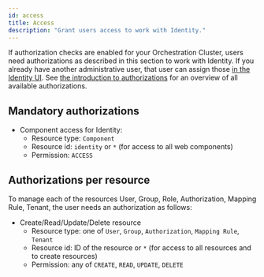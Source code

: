 ```yaml
---
id: access
title: Access
description: "Grant users access to work with Identity."
---
```


If authorization checks are enabled for your Orchestration Cluster, users need authorizations as described in this section to work with Identity. If you already have another administrative user, that user can assign those [in the Identity UI](components/identity/authorization.md#create-an-authorization). See [the introduction to authorizations](components/concepts/access-control/authorizations.md#available-resources) for an overview of all available authorizations.

## Mandatory authorizations

- Component access for Identity:
  - Resource type: `Component`
  - Resource id: `identity` or `*` (for access to all web components)
  - Permission: `ACCESS`

## Authorizations per resource

To manage each of the resources User, Group, Role, Authorization, Mapping Rule, Tenant, the user needs an authorization as follows:

- Create/Read/Update/Delete resource
  - Resource type: one of `User`, `Group`, `Authorization`, `Mapping Rule`, `Tenant`
  - Resource id: ID of the resource or `*` (for access to all resources and to create resources)
  - Permission: any of `CREATE`, `READ`, `UPDATE`, `DELETE`
